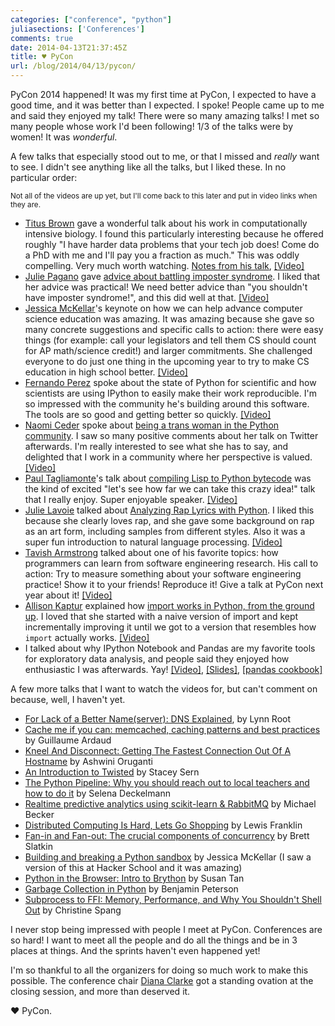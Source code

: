 ```yaml
---
categories: ["conference", "python"]
juliasections: ['Conferences']
comments: true
date: 2014-04-13T21:37:45Z
title: ♥ PyCon
url: /blog/2014/04/13/pycon/
---
```


PyCon 2014 happened! It was my first time at PyCon, I expected to have
a good time, and it was better than I expected. I spoke! People came
up to me and said they enjoyed my talk! There were so many amazing
talks! I met so many people whose work I'd been following! 1/3 of the
talks were by women! It was *wonderful*.


A few talks that especially stood out to me, or that I missed and
*really* want to see. I didn't see anything like all the talks, but I
liked these. In no particular order:

<!--more-->

<small>
Not all of the videos are up yet, but I'll come back to this later and
put in video links when they are.
</small>

* [Titus Brown](https://twitter.com/ctitusbrown) gave a wonderful talk
  about his work in computationally intensive biology. I found this
  particularly interesting because he offered roughly "I have harder
  data problems that your tech job does! Come do a PhD with me and
  I'll pay you a fraction as much." This was oddly compelling. Very
  much worth watching.
  [Notes from his talk](http://ivory.idyll.org/blog/2014-pycon.html),
  [[Video]](http://pyvideo.org/video/2697/data-intensive-biology-in-the-cloud-instrumentin)
* [Julie Pagano](https://twitter.com/juliepagano) gave
  [advice about battling imposter syndrome](https://us.pycon.org/2014/schedule/presentation/164/).
  I liked that her advice was practical! We need better advice than
  "you shouldn't have imposter syndrome!", and this did well at that.
  [[Video]](http://pyvideo.org/video/2659/its-dangerous-to-go-alone-battling-the-invisibl)
* [Jessica McKellar](https://twitter.com/jessicamckellar)'s keynote on how we can help advance computer
  science education was amazing. It was amazing because she gave so
  many concrete suggestions and specific calls to action: there were
  easy things (for example: call your legislators and tell them CS
  should count for AP math/science credit!) and larger commitments.
  She challenged everyone to do just one thing in the upcoming year to
  try to make CS education in high school better.
  [[Video]](http://pyvideo.org/video/2684/keynote-jessica-mckellar)
* [Fernando Perez](https://twitter.com/fperez_org) spoke about the
  state of Python for scientific and how scientists are using IPython
  to easily make their work reproducible. I'm so impressed with the
  community he's building around this software. The tools are so good
  and getting better so quickly.
  [[Video]](http://pyvideo.org/video/2683/keynote-fernando-perez)
* [Naomi Ceder](https://twitter.com/NaomiCeder) spoke about
  [being a trans woman in the Python community](https://us.pycon.org/2014/schedule/presentation/182/).
  I saw so many positive comments about her talk on Twitter
  afterwards. I'm really interested to see what she has to say, and
  delighted that I work in a community where her perspective is
  valued.
  [[Video]](http://pyvideo.org/video/2671/farewell-and-welcome-home-python-in-two-genders)
* [Paul Tagliamonte](https://twitter.com/paultag)'s talk about
  [compiling Lisp to Python bytecode](https://us.pycon.org/2014/schedule/presentation/192/)
  was the kind of excited "let's see how far we can take this crazy
  idea!" talk that I really enjoy. Super enjoyable speaker.
  [[Video]](http://pyvideo.org/video/2616/getting-hy-on-python-how-to-implement-a-lisp-fro)
* [Julie Lavoie](https://twitter.com/hsjuju2) talked about
  [Analyzing Rap Lyrics with Python](https://us.pycon.org/2014/schedule/presentation/179/).
  I liked this because she clearly loves rap, and she gave some
  background on rap as an art form, including samples from different
  styles. Also it was a super fun introduction to natural language
  processing.
  [[Video]](http://pyvideo.org/video/2658/analyzing-rap-lyrics-with-python)
* [Tavish Armstrong](https://twitter.com/tavarm) talked about one of
  his favorite topics: how programmers can learn from software
  engineering research. His call to action: Try to measure something
  about your software engineering practice! Show it to your friends!
  Reproduce it! Give a talk at PyCon next year about it!
  [[Video]](http://pyvideo.org/video/2696/software-engineering-research-for-hackers-bridgi)
* [Allison Kaptur](https://twitter.com/akaptur) explained how
  [import works in Python, from the ground up](https://us.pycon.org/2014/schedule/presentation/229/).
  I loved that she started with a naive version of import and kept
  incrementally improving it until we got to a version that resembles
  how `import` actually works.
  [[Video]](http://pyvideo.org/video/2567/import-ant-decisions)
* I talked about why IPython Notebook and Pandas are my favorite tools
  for exploratory data analysis, and people said they enjoyed how
  enthusiastic I was afterwards. Yay!
  [[Video]](http://pyvideo.org/video/2657/diving-into-open-data-with-ipython-notebook-pan-0),
  [[Slides]](http://bit.ly/pycon-pandas), [[pandas cookbook]](https://github.com/jvns/pandas-cookbook)

A few more talks that I want to watch the videos for, but can't
comment on because, well, I haven't yet.

* [For Lack of a Better Name(server): DNS Explained](http://pyvideo.org/video/2600/for-lack-of-a-better-nameserver-dns-explained),
  by Lynn Root
* [Cache me if you can: memcached, caching patterns and best practices](http://pyvideo.org/video/2578/cache-me-if-you-can-memcached-caching-patterns)
  by Guillaume Ardaud
* [Kneel And Disconnect: Getting The Fastest Connection Out Of A Hostname](http://pyvideo.org/video/2568/kneel-and-disconnect-getting-the-fastest-connect)
  by Ashwini Oruganti
* [An Introduction to Twisted](http://pyvideo.org/video/2622/an-introduction-to-twisted) by Stacey Sern
* [The Python Pipeline: Why you should reach out to local teachers and how to do it](http://pyvideo.org/video/2694/the-python-pipeline-why-you-should-reach-out-to) by Selena Deckelmann
* [Realtime predictive analytics using scikit-learn & RabbitMQ](http://pyvideo.org/video/2606/realtime-predictive-analytics-using-scikit-learn) by
  Michael Becker
* [Distributed Computing Is Hard, Lets Go Shopping](http://pyvideo.org/video/2598/distributed-computing-is-hard-lets-go-shopping) by Lewis Franklin
* [Fan-in and Fan-out: The crucial components of concurrency](http://pyvideo.org/video/2572/fan-in-and-fan-out-the-crucial-components-of-con) by Brett
  Slatkin
* [Building and breaking a Python sandbox](http://pyvideo.org/video/2585/building-and-breaking-a-python-sandbox) by Jessica McKellar (I saw a
  version of this at Hacker School and it was amazing)
* [Python in the Browser: Intro to Brython](http://pyvideo.org/video/2695/python-in-the-browser-intro-to-brython) by Susan Tan
* [Garbage Collection in Python](http://pyvideo.org/video/2633/garbage-collection-in-python) by Benjamin Peterson
* [Subprocess to FFI: Memory, Performance, and Why You Shouldn't Shell Out](http://pyvideo.org/video/2640/subprocess-to-ffi-memory-performance-and-why-y) by Christine Spang

I never stop being impressed with people I meet at PyCon. Conferences
are so hard! I want to meet all the people and do all the things and
be in 3 places at things. And the sprints haven't even happened yet!

I'm so thankful to all the organizers for doing so much work to make
this possible. The conference chair
[Diana Clarke](https://twitter.com/diana_clarke) got a standing
ovation at the closing session, and more than deserved it.

♥ PyCon.
